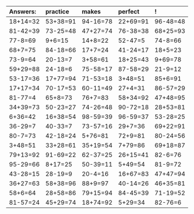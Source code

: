 | Answers: | practice | makes | perfect | ! |
| :--- | :--- | :--- | :--- | :--- |
| 18+14=32 | 53+38=91 | 94-16=78 | 22+69=91 | 96-48=48 | 
| 81-42=39 | 73-25=48 | 47+27=74 | 76-38=38 | 68+25=93 | 
| 77-8=69 | 9+6=15 | 14+8=22 | 52-47=5 | 74-8=66 | 
| 68+7=75 | 84-18=66 | 17+7=24 | 41-24=17 | 18+5=23 | 
| 73-9=64 | 20-13=7 | 3+58=61 | 18+25=43 | 9+69=78 | 
| 59+29=88 | 24-18=6 | 75-58=17 | 87-58=29 | 21-9=12 | 
| 53-17=36 | 17+77=94 | 71-53=18 | 3+48=51 | 85+6=91 | 
| 17+17=34 | 70-17=53 | 60-11=49 | 27+4=31 | 86-57=29 | 
| 81-77=4 | 65+8=73 | 76+7=83 | 58+34=92 | 47+48=95 | 
| 34+39=73 | 50-23=27 | 74-26=48 | 90-72=18 | 28+53=81 | 
| 6+36=42 | 16+38=54 | 98-59=39 | 96-59=37 | 53-28=25 | 
| 36-29=7 | 40-33=7 | 73-57=16 | 29+7=36 | 69+22=91 | 
| 80-7=73 | 42-18=24 | 5+76=81 | 72+9=81 | 80-24=56 | 
| 3+48=51 | 33+28=61 | 35+19=54 | 7+79=86 | 69+18=87 | 
| 79+13=92 | 91-69=22 | 62-37=25 | 26+15=41 | 82-6=76 | 
| 95-29=66 | 8+17=25 | 50-39=11 | 5+49=54 | 81-9=72 | 
| 43-28=15 | 28-19=9 | 20-4=16 | 16+67=83 | 47+47=94 | 
| 36+27=63 | 58+38=96 | 88+9=97 | 40-14=26 | 46+35=81 | 
| 58+6=64 | 28+58=86 | 79+15=94 | 84-45=39 | 71-19=52 | 
| 81-57=24 | 45+29=74 | 18+74=92 | 5+29=34 | 82-76=6 | 
